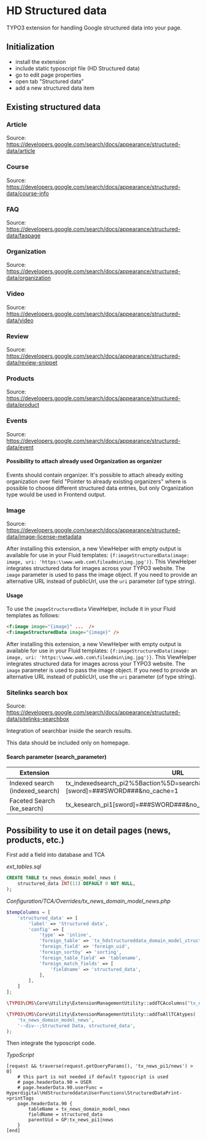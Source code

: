# HD Structured data
TYPO3 extension for handling Google structured data into your page.
## Initialization
- install the extension
- include static typoscript file (HD Structured data)
- go to edit page properties
- open tab "Structured data"
- add a new structured data item

## Existing structured data

### Article
Source: https://developers.google.com/search/docs/appearance/structured-data/article

### Course
Source: https://developers.google.com/search/docs/appearance/structured-data/course-info

### FAQ
Source: https://developers.google.com/search/docs/appearance/structured-data/faqpage

### Organization
Source: https://developers.google.com/search/docs/appearance/structured-data/organization

### Video
Source: https://developers.google.com/search/docs/appearance/structured-data/video

### Review
Source: https://developers.google.com/search/docs/appearance/structured-data/review-snippet

### Products
Source: https://developers.google.com/search/docs/appearance/structured-data/product

### Events
Source: https://developers.google.com/search/docs/appearance/structured-data/event

#### Possibility to attach already used Organization as organizer
Events should contain organizer. It's possible to attach already exiting organization over field "Pointer to already existing organizers" where is possible to choose different structured data entries, but only Organization type would be used in Frontend output.

### Image
Source: https://developers.google.com/search/docs/appearance/structured-data/image-license-metadata

After installing this extension, a new ViewHelper with empty output is available for use in your Fluid templates: `{f:imageStructuredData(image: image, uri: 'https:\\www.web.com\fileadmin\img.jpg')}`. This ViewHelper integrates structured data for images across your TYPO3 website. The `image` parameter is used to pass the image object. If you need to provide an alternative URL instead of publicUrl, use the `uri` parameter (of type string).

#### Usage

To use the `imageStructuredData` ViewHelper, include it in your Fluid templates as follows:

```html
<f:image image="{image}" ...  />
<f:imageStructuredData image="{image}" />
```

After installing this extension, a new ViewHelper with empty output is available for use in your Fluid templates: `{f:imageStructuredData(image: image, uri: 'https:\\www.web.com\fileadmin\img.jpg')}`. This ViewHelper integrates structured data for images across your TYPO3 website. The `image` parameter is used to pass the image object. If you need to provide an alternative URL instead of publicUrl, use the `uri` parameter (of type string).

### Sitelinks search box
Source: https://developers.google.com/search/docs/appearance/structured-data/sitelinks-searchbox

Integration of searchbar inside the search results.

This data should be included only on homepage.

#### Search parameter (search_parameter)
| Extension | URL |
| ------ | ------|
| Indexed search (indexed_search)  | tx_indexedsearch_pi2%5Baction%5D=search&tx_indexedsearch_pi2[search][sword]=###SWORD###&no_cache=1 |
| Faceted Search (ke_search) | tx_kesearch_pi1[sword]=###SWORD###&no_cache=1 |

## Possibility to use it on detail pages (news, products, etc.)

First add a field into database and TCA

_ext_tables.sql_
```sql
CREATE TABLE tx_news_domain_model_news (
    structured_data INT(11) DEFAULT 0 NOT NULL,
);
```

_Configuration/TCA/Overrides/tx_news_domain_model_news.php_
```php
$tempColumns = [
    'structured_data' => [
        'label' => 'Structured data',
        'config' => [
            'type' => 'inline',
            'foreign_table' => 'tx_hdstructureddata_domain_model_structureddata',
            'foreign_field' => 'foreign_uid',
            'foreign_sortby' => 'sorting',
            'foreign_table_field' => 'tablename',
            'foreign_match_fields' => [
                'fieldname' => 'structured_data',
            ],
        ],
    ]
];

\TYPO3\CMS\Core\Utility\ExtensionManagementUtility::addTCAcolumns("tx_news_domain_model_news", $tempColumns, 1);

\TYPO3\CMS\Core\Utility\ExtensionManagementUtility::addToAllTCAtypes(
    'tx_news_domain_model_news',
    '--div--;Structured Data, structured_data',
);
```

Then integrate the typoscript code.

_TypoScript_
```typo3_typoscript
[request && traverse(request.getQueryParams(), 'tx_news_pi1/news') > 0]
    # this part is not needed if default typoscript is used
    # page.headerData.90 = USER
    # page.headerData.90.userFunc = Hyperdigital\HdStructureddata\UserFunctions\StructuredDataPrint->printTags
    page.headerData.90 {
        tableName = tx_news_domain_model_news
        fieldName = structured_data
        parentUid = GP:tx_news_pi1|news
    }
[end]
```
